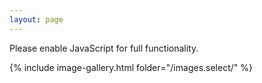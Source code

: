 ```yaml
---
layout: page
---
```

<link href="/css/featherlight.min.css" type="text/css" rel="stylesheet" />
<link href="/css/featherlight.gallery.min.css" type="text/css" rel="stylesheet" />
<script src="/js/jquery-3.6.0.min.js"></script>
<script src="/js/jquery.detect_swipe.js"></script>
<script>document.title="𝗯𝘂𝗹𝗹𝘁𝗼𝘄𝗻.𝟮𝟬𝟮𝟮 | img.select lightbox"</script>





<noscript>
		<p>
			Please enable JavaScript for full functionality.
		</p>	
	</noscript>


{% include image-gallery.html folder="/images.select/" %}


<script>
	$(document).ready(function(){
		$('.gallery').featherlightGallery({
			gallery: {
				fadeIn: 300,
				fadeOut: 300
			},
			openSpeed:    300,
			closeSpeed:   300
		});
	});
</script>